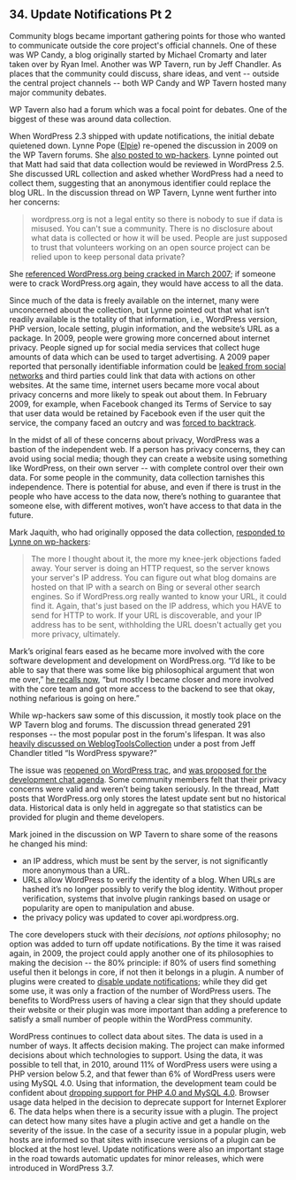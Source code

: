 
## 34. Update Notifications Pt 2

Community blogs became important gathering points for those who wanted to communicate outside the core project's official channels. One of these was WP Candy, a blog originally started by Michael Cromarty and later taken over by Ryan Imel. Another was WP Tavern, run by Jeff Chandler. As places that the community could discuss, share ideas, and vent -- outside the central project channels -- both WP Candy and WP Tavern hosted many major community debates. 

WP Tavern also had a forum which was a focal point for debates. One of the biggest of these was around data collection.

When WordPress 2.3 shipped with update notifications, the initial debate quietened down. Lynne Pope ([Elpie](https://profiles.wordpress.org/Elpie)) re-opened the discussion in 2009 on the WP Tavern forums. She [also posted to wp-hackers](http://lists.wordpress.org/pipermail/wp-hackers/2009-December/029083.html). Lynne pointed out that Matt had said that data collection would be reviewed in WordPress 2.5. She discussed URL collection and asked whether WordPress had a need to collect them, suggesting that an anonymous identifier could replace the blog URL. In the discussion thread on WP Tavern, Lynne went further into her concerns:

>  wordpress.org is not a legal entity so there is nobody to sue if data is misused. You can't sue a community. There is no disclosure about what data is collected or how it will be used. People are just supposed to trust that volunteers working on an open source project can be relied upon to keep personal data private?	

She [referenced WordPress.org being cracked in March 2007](http://wordpress.org/news/2007/03/upgrade-212/); if someone were to crack WordPress.org again, they would have access to all the data.	

Since much of the data is freely available on the internet, many were unconcerned about the collection, but Lynne pointed out that what isn’t readily available is the totality of that information, i.e.,  WordPress version, PHP version, locale setting, plugin information, and the website’s URL as a package. In 2009, people were growing more concerned about internet privacy. People signed up for social media services that collect huge amounts of data which can be used to target advertising. A 2009 paper reported that personally identifiable information could be [leaked from social networks](http://conferences.sigcomm.org/sigcomm/2009/workshops/wosn/papers/p7.pdf) and third parties could link that data with actions on other websites. At the same time, internet users became more vocal about privacy concerns and more likely to speak out about them. In February 2009, for example, when Facebook changed its Terms of Service to say that user data would be retained by Facebook even if the user quit the service, the company faced an outcry and was [forced to backtrack](https://www.facebook.com/notes/facebook/update-on-terms/54746167130).

In the midst of all of these concerns about privacy, WordPress was a bastion of the independent web. If a person has privacy concerns, they can avoid using social media; though they can create a website using something like WordPress, on their own server -- with complete control over their own data. For some people in the community, data collection tarnishes this independence. There is potential for abuse, and even if there is trust in the people who have access to the data now, there’s nothing to guarantee that someone else, with different motives, won’t have access to that data in the future. 
	
Mark Jaquith, who had originally opposed the data collection, [responded to Lynne on wp-hackers](http://lists.wordpress.org/pipermail/wp-hackers/2009-December/029089.html):	

> The more I thought about it, the more my knee-jerk objections faded away. Your server is doing an HTTP request, so the server knows your server's IP address. You can figure out what blog domains are hosted on that IP with a search on Bing or several other search engines. So if WordPress.org really wanted to know your URL, it could find it. Again, that's just based on the IP address, which you HAVE to send for HTTP to work. If your URL is discoverable, and your IP address has to be sent, withholding the URL doesn't actually get you more privacy, ultimately.	

Mark’s original fears eased as he became more involved with the core software development and development on WordPress.org. “I’d like to be able to say that there was some like big philosophical argument that won me over,” [he recalls now](http://archive.wordpress.org/interviews/2014_05_09_Jaquith.html#L133), “but mostly I became closer and more involved with the core team and got more access to the backend to see that okay, nothing nefarious is going on here.” 

While wp-hackers saw some of this discussion, it mostly took place on the WP Tavern blog and forums. The discussion thread generated 291 responses -- the most popular post in the forum's lifespan. It was also [heavily discussed on WeblogToolsCollection](http://weblogtoolscollection.com/archives/2009/12/10/is-wordpress-spyware/) under a post from Jeff Chandler titled “Is WordPress spyware?”	

The issue was [reopened on WordPress trac](https://core.trac.wordpress.org/ticket/5066#comment:23), and [was proposed for the development chat agenda](http://make.wordpress.org/core/2009/12/10/suggest-agenda-items-for-dec-17th-dev-ch/#comment-1030). Some community members felt that their privacy concerns were valid and weren’t being taken seriously. In the thread, Matt posts that WordPress.org only stores the latest update sent but no historical data. Historical data is only held in aggregate so that statistics can be provided for plugin and theme developers.	

Mark joined in the discussion on WP Tavern to share some of the reasons he changed his mind:	

- an IP address, which must be sent by the server, is not significantly more anonymous than a URL.	
- URLs allow WordPress to verify the identity of a blog. When URLs are hashed it’s no longer possibly to verify the blog identity. Without proper verification, systems that involve plugin rankings based on usage or popularity are open to manipulation and abuse.	
- the privacy policy was updated to cover api.wordpress.org.	

The core developers stuck with their _decisions, not options_ philosophy; no option was added to turn off update notifications. By the time it was raised again, in 2009, the project could apply another one of its philosophies to making the decision -- the 80% principle: if 80% of users find something useful then it belongs in core, if not then it belongs in a plugin. A number of plugins were created to [disable update notifications](https://wordpress.org/plugins/search.php?q=core+update+notification); while they did get some use, it was only a fraction of the number of WordPress users. The benefits to WordPress users of having a clear sign that they should update their website or their plugin was more important than adding a preference to satisfy a small number of people within the WordPress community.

WordPress continues to collect data about sites. The data is used in a number of ways. It affects decision making. The project can make informed decisions about which technologies to support. Using the data, it was possible to tell that, in 2010, around 11% of WordPress users were using a PHP version below 5.2, and that fewer than 6% of WordPress users were using MySQL 4.0. Using that information, the development team could be confident about [dropping support for PHP 4.0 and MySQL 4.0](http://wordpress.org/news/2010/07/eol-for-php4-and-mysql4/). Browser usage data helped in the decision to deprecate support for Internet Explorer 6. The data helps when there is a security issue with a plugin. The project can detect how many sites have a plugin active and get a handle on the severity of the issue. In the case of a security issue in a popular plugin, web hosts are informed so that sites with insecure versions of a plugin can be blocked at the host level. Update notifications were also an important stage in the road towards automatic updates for minor releases, which were introduced in WordPress 3.7.	
